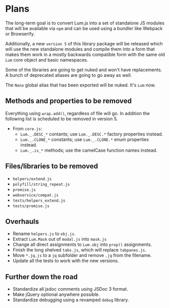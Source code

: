 # Plans

The long-term goal is to convert Lum.js into a set of standalone JS modules
that will be available via `npm` and can be used using a bundler like
Webpack or Browserify.

Additionally, a new `version 5` of this library package will be released which 
will use the new standalone modules and compile them into a form that makes 
them work in a mostly backwards compatible form with the same old `Lum` core 
object and basic namespaces.

Some of the libraries are going to get nuked and won't have replacements.
A bunch of deprecated aliases are going to go away as well.

The `Nano` global alias that has been exported will be nuked. It's `Lum` now.

## Methods and properties to be removed

Everything using `wrap.add()`, regardless of file will go. In addition the
following list is scheduled to be removed in version 5.

* From `core.js`:
  * `Lum._.DESC_*` contants; use `Lum._.DESC.*` factory properties instead.
  * `Lum._.CLONE_*` constants; use `Lum._.CLONE.*` enum properties instead.
  * `Lum._.is_*` methods; use the camelCase function names instead.

## Files/libraries to be removed

* `helpers/extend.js`
* `polyfill/string_repeat.js`
* `promise.js`
* `webservice/compat.js`
* `tests/helpers_extend.js`
* `tests/promise.js`

## Overhauls

* Rename `helpers.js` to `obj.js`.
* Extract `Lum.Mask` out of `modal.js` into `mask.js`
* Change all direct assignments to `Lum.obj` into `prop()` assignments.
* Finish the long shelved `tabs.js`, which will replace `tabpanes.js`.
* Move `*.jq.js` to a `jq` subfolder and remove `.jq` from the filename.
* Update all the tests to work with the new versions.

## Further down the road

* Standardize all jsdoc comments using JSDoc 3 format.
* Make jQuery optional anywhere possible.
* Standardize debugging using a revamped `debug` library.

